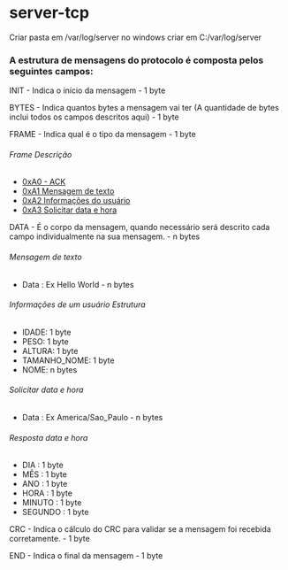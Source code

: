 # server-tcp

Criar pasta em /var/log/server no windows criar em C:/var/log/server 

### A estrutura de mensagens do protocolo é composta pelos seguintes campos:

  INIT - Indica o início da mensagem  - 1 byte
  
  BYTES - Indica quantos bytes a mensagem vai ter (A quantidade de bytes inclui todos os campos descritos aqui) - 1 byte	
  
  FRAME - Indica qual é o tipo da mensagem - 1 byte
  ###### Frame	Descrição
  * [0xA0 - ACK](#)
  * [0xA1 Mensagem de texto](#)
  * [0xA2 Informações do usuário](#)
  * [0xA3 Solicitar data e hora](#)

  DATA - É o corpo da mensagem, quando necessário será descrito cada campo individualmente na sua mensagem. -	n bytes
  ###### Mensagem de texto
  * Data : Ex Hello World - n bytes
  ###### Informações de um usuário Estrutura
  *	IDADE: 1 byte
  *	PESO: 1 byte
  *	ALTURA: 1 byte
  *	TAMANHO_NOME: 1 byte
  *	NOME: n bytes
  
  ###### Solicitar data e hora 
  * Data : Ex America/Sao_Paulo - n bytes
  ###### Resposta data e hora
  * DIA : 1 byte	
  * MÊS	: 1 byte
  * ANO	: 1 byte 
  * HORA : 1 byte
  * MINUTO	: 1 byte
  * SEGUNDO : 1 byte
  
  CRC - Indica o cálculo do CRC para validar se a mensagem foi recebida corretamente. - 1 byte
  
  END - Indica o final da mensagem - 1 byte
  

